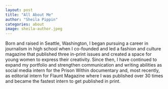```yaml
---
layout: post
title: "All About Me"
author: "Sheila Pippin"
categories: about
image: sheila-author.jpeg
---
```


Born and raised in Seattle, Washington, I began pursuing a career in journalism in high school when I co-founded and led a fashion and culture magazine that published three in-print issues and created a space for young women to express their creativity. Since then, I have continued to expand my portfolio and strengthen communication and writing abilities as social media intern for the Prison Within documentary and, most recently, as editorial intern for Flaunt Magazine where I was published over 30 times and became the fastest intern to get published in print. 
